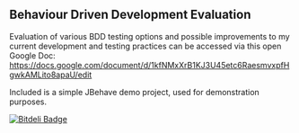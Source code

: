 ## Behaviour Driven Development Evaluation

Evaluation of various BDD testing options and possible improvements to my current development and testing practices can be accessed via this open Google Doc: https://docs.google.com/document/d/1kfNMxXrB1KJ3U45etc6RaesmvxpfHgwkAMLito8apaU/edit

Included is a simple JBehave demo project, used for demonstration purposes.

[![Bitdeli Badge](https://d2weczhvl823v0.cloudfront.net/jamesmorgan/demobehaviordrivendevelopment/trend.png)](https://bitdeli.com/free "Bitdeli Badge")

